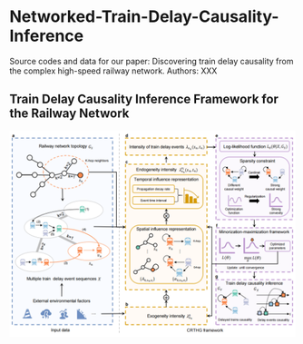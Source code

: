 # Networked-Train-Delay-Causality-Inference
Source codes and data for our paper: Discovering train delay causality from the complex high-speed railway network.
Authors: XXX
##  Train Delay Causality Inference Framework for the Railway Network
![framework](figures/fig2.png)
